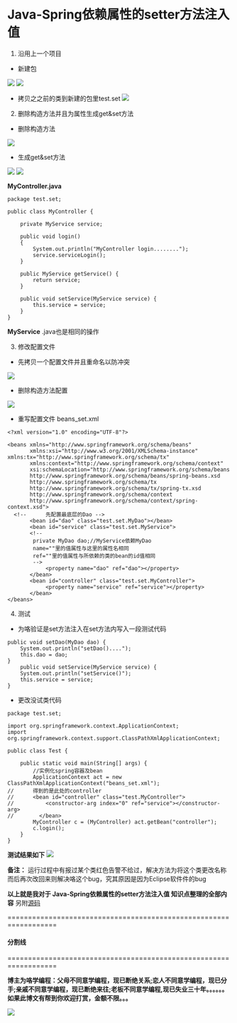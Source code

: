 # Java-Spring依赖属性的setter方法注入值

1. 沿用上一个项目 
+ 新建包

![](images/1.png)
![](images/2.png)

+ 拷贝之之前的类到新建的包里test.set
![](images/3.png)

2. 删除构造方法并且为属性生成get&set方法

+ 删除构造方法

![](images/4.png)

+ 生成get&set方法

![](images/5.png)
![](images/6.png)

**MyController.java**
```
package test.set;

public class MyController {

	private MyService service;
	
	public void login() 
	{
		System.out.println("MyController login........");
		service.serviceLogin();
	}

	public MyService getService() {
		return service;
	}

	public void setService(MyService service) {
		this.service = service;
	}
}
```

**MyService** .java也是相同的操作

3. 修改配置文件

+ 先拷贝一个配置文件并且重命名以防冲突

![](images/7.png)

+ 删除构造方法配置

![](images/8.png)

+ 重写配置文件 beans_set.xml

```
<?xml version="1.0" encoding="UTF-8"?>

<beans xmlns="http://www.springframework.org/schema/beans"
       xmlns:xsi="http://www.w3.org/2001/XMLSchema-instance" xmlns:tx="http://www.springframework.org/schema/tx"
       xmlns:context="http://www.springframework.org/schema/context"
       xsi:schemaLocation="http://www.springframework.org/schema/beans 
       http://www.springframework.org/schema/beans/spring-beans.xsd 
       http://www.springframework.org/schema/tx 
       http://www.springframework.org/schema/tx/spring-tx.xsd 
       http://www.springframework.org/schema/context 
       http://www.springframework.org/schema/context/spring-context.xsd">
  <!--      先配置最底层的Dao -->
       <bean id="dao" class="test.set.MyDao"></bean>
       <bean id="service" class="test.set.MyService">
       <!-- 
       	private MyDao dao;//MyService依赖MyDao
       	name=""里的值属性与这里的属性名相同
       	ref=""里的值属性与所依赖的类的bean的id值相同
        -->
			<property name="dao" ref="dao"></property>
       </bean>
       <bean id="controller" class="test.set.MyController">
       		<property name="service" ref="service"></property>
       </bean>
</beans>
```
4. 测试

+ 为咯验证是set方法注入在set方法内写入一段测试代码

```
public void setDao(MyDao dao) {
	System.out.println("setDao()....");
	this.dao = dao;
}
	public void setService(MyService service) {
	System.out.println("setService()");
	this.service = service;
}
```
+ 更改没试类代码

```
package test.set;

import org.springframework.context.ApplicationContext;
import org.springframework.context.support.ClassPathXmlApplicationContext;

public class Test {

	public static void main(String[] args) {
		//实例化spring容器及bean
		ApplicationContext act = new ClassPathXmlApplicationContext("beans_set.xml");
//		得到的是此处的controller
//	    <bean id="controller" class="test.MyController">
//			<constructor-arg index="0" ref="service"></constructor-arg>
//        </bean>
		MyController c = (MyController) act.getBean("controller");
		c.login();
	}
}
```
**测试结果如下**
![](images/9.png)

**备注：** 运行过程中有报过某个类红色告警不给过，解决方法为将这个类更改名称而后再次改回来则解决咯这个bug，究其原因是因为Eclipse软件件的bug

**以上就是我对于 Java-Spring依赖属性的setter方法注入值 知识点整理的全部内容** 另附[源码](https://github.com/javaobjects/demo_spring04_di_three-setter.git)

==================================================================
#### 分割线
==================================================================

**博主为咯学编程：父母不同意学编程，现已断绝关系;恋人不同意学编程，现已分手;亲戚不同意学编程，现已断绝来往;老板不同意学编程,现已失业三十年。。。。。。如果此博文有帮到你欢迎打赏，金额不限。。。**

![](https://upload-images.jianshu.io/upload_images/5227364-0824589594f944c7.png?imageMogr2/auto-orient/strip%7CimageView2/2/w/1240)